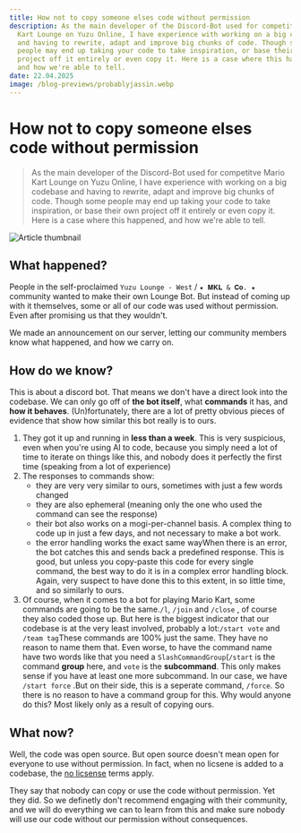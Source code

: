 ```yaml
---
title: How not to copy someone elses code without permission
description: As the main developer of the Discord-Bot used for competitve Mario
  Kart Lounge on Yuzu Online, I have experience with working on a big codebase
  and having to rewrite, adapt and improve big chunks of code. Though some
  people may end up taking your code to take inspiration, or base their own
  project off it entirely or even copy it. Here is a case where this happened,
  and how we're able to tell.
date: 22.04.2025
image: /blog-previews/probablyjassin.webp
---
```


# How not to copy someone elses code without permission

> As the main developer of the Discord-Bot used for competitve Mario Kart Lounge on Yuzu Online, I have experience with working on a big codebase and having to rewrite, adapt and improve big chunks of code. Though some people may end up taking your code to take inspiration, or base their own project off it entirely or even copy it. Here is a case where this happened, and how we're able to tell.

![Article thumbnail](/blog-images/no_licsense.png)

## What happened?

People in the self-proclaimed `Yuzu Lounge - West` / `★ 𝐌𝐊𝐋 & 𝐂𝐨. ★` community wanted to make their own Lounge Bot. But instead of coming up with it themselves, some or all of our code was used without permission. Even after promising us that they wouldn't.

We made an announcement on our server, letting our community members know what happened, and how we carry on.

## How do we know?

This is about a discord bot. That means we don't have a direct look into the codebase. We can only go off of **the bot itself**, what **commands** it has, and **how it behaves**. (Un)fortunately, there are a lot of pretty obvious pieces of evidence that show how similar this bot really is to ours.

1. They got it up and running in **less than a week**. This is very suspicious, even when you're using AI to code, because you simply need a lot of time to iterate on things like this, and nobody does it perfectly the first time (speaking from a lot of experience)
2. The responses to commands show:
   - they are very very similar to ours, sometimes with just a few words changed
   - they are also ephemeral (meaning only the one who used the command can see the response)
   - their bot also works on a mogi-per-channel basis. A complex thing to code up in just a few days, and not necessary to make a bot work.
   - the error handling works the exact same wayWhen there is an error, the bot catches this and sends back a predefined response. This is good, but unless you copy-paste this code for every single command, the best way to do it is in a complex error handling block. Again, very suspect to have done this to this extent, in so little time, and so similarly to ours.
3. Of course, when it comes to a bot for playing Mario Kart, some commands are going to be the same.`/l`, `/join` and `/close` , of course they also coded those up. But here is the biggest indicator that our codebase is at the very least involved, probably a lot:`/start vote` and `/team tag`These commands are 100% just the same. They have no reason to name them that. Even worse, to have the command name have two words like that you need a `SlashCommandGroup`(`/start` is the command **group** here, and `vote` is the **subcommand**. This only makes sense if you have at least one more subcommand. In our case, we have `/start force` .But on their side, this is a seperate command, `/force`. So there is no reason to have a command group for this. Why would anyone do this? Most likely only as a result of copying ours.

## What now?

Well, the code was open source. But open source doesn't mean open for everyone to use without permission. In fact, when no licsene is added to a codebase, the [no licsense](https://choosealicense.com/no-permission/) terms apply.

They say that nobody can copy or use the code without permission. Yet they did. So we definetly don't recommend engaging with their community, and we will do everything we can to learn from this and make sure nobody will use our code without our permission without consequences.
